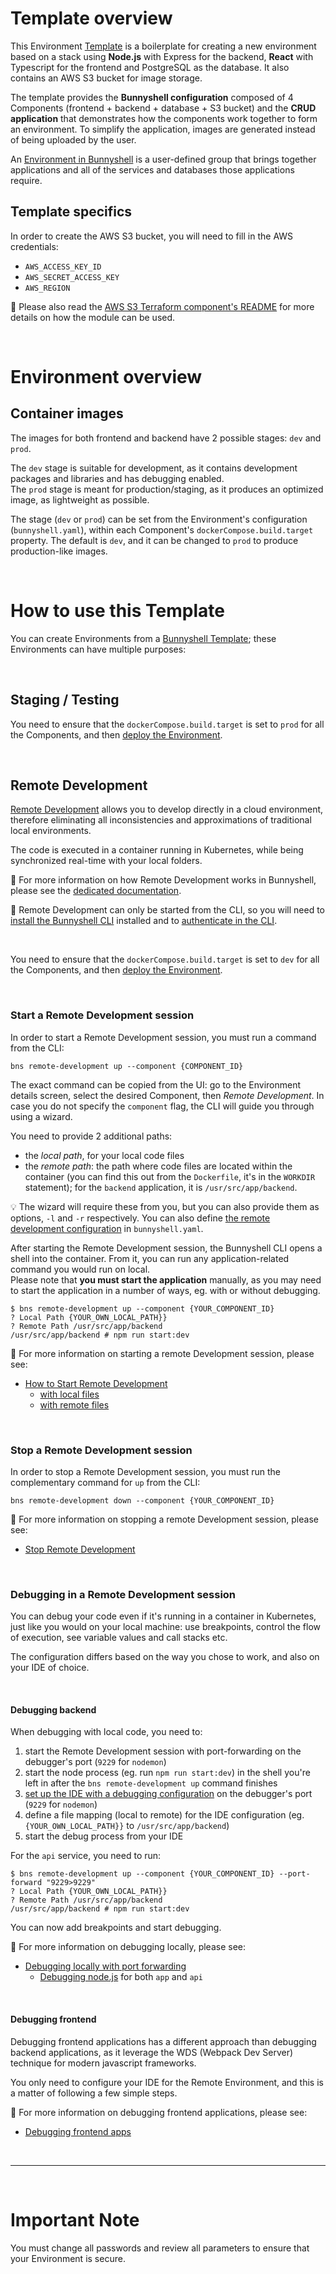 # Template overview

This Environment [Template](https://documentation.bunnyshell.com/docs/templates-what-are-templates) is a boilerplate for creating a new environment based on a stack using **Node.js** with Express for the backend, **React** with Typescript for the frontend and PostgreSQL as the database. It also contains an AWS S3 bucket for image storage.

The template provides the **Bunnyshell configuration** composed of 4 Components (frontend + backend + database + S3 bucket) and the **CRUD application** that demonstrates how the components work together to form an environment. To simplify the application, images are generated instead of being uploaded by the user.

An [Environment in Bunnyshell](https://documentation.bunnyshell.com/docs/environments) is a user-defined group that brings together applications and all of the services and databases those applications require.

## Template specifics

In order to create the AWS S3 bucket, you will need to fill in the AWS credentials:
- `AWS_ACCESS_KEY_ID`
- `AWS_SECRET_ACCESS_KEY`
- `AWS_REGION`

📖 Please also read the [AWS S3 Terraform component's README](https://github.com/bunnyshell/templates/blob/main/components/tf-aws-s3/README.md) for more details on how the module can be used.

&nbsp;

# Environment overview

## Container images

The images for both frontend and backend have 2 possible stages: `dev` and `prod`.

The `dev` stage is suitable for development, as it contains development packages and libraries and has debugging enabled.  
The `prod` stage is meant for production/staging, as it produces an optimized image, as lightweight as possible.

The stage (`dev` or `prod`) can be set from the Environment's configuration (`bunnyshell.yaml`), within each Component's `dockerCompose.build.target` property. The default is `dev`, and it can be changed to `prod` to produce production-like images.

&nbsp;

# How to use this Template

You can create Environments from a [Bunnyshell Template](https://documentation.bunnyshell.com/docs/templates-what-are-templates); these Environments can have multiple purposes:

&nbsp;

## Staging / Testing

You need to ensure that the `dockerCompose.build.target` is set to `prod` for all the Components, and then [deploy the Environment](https://documentation.bunnyshell.com/docs/environment-workflows-deploy).

&nbsp;

## Remote Development

[Remote Development](https://documentation.bunnyshell.com/docs/remote-development) allows you to develop directly in a cloud environment, therefore eliminating all inconsistencies and approximations of traditional local environments.

The code is executed in a container running in Kubernetes, while being synchronized real-time with your local folders.

📖 For more information on how Remote Development works in Bunnyshell, please see the [dedicated documentation](https://documentation.bunnyshell.com/docs/remote-development).

🧱 Remote Development can only be started from the CLI, so you will need to [install the Bunnyshell CLI](https://documentation.bunnyshell.com/docs/bunnyshell-cli-install) installed and to [authenticate in the CLI](https://documentation.bunnyshell.com/docs/bunnyshell-cli-authentication).

&nbsp;

You need to ensure that the `dockerCompose.build.target` is set to `dev` for all the Components, and then [deploy the Environment](https://documentation.bunnyshell.com/docs/environment-workflows-deploy).

&nbsp;

### Start a Remote Development session

In order to start a Remote Development session, you must run a command from the CLI:
```
bns remote-development up --component {COMPONENT_ID}
```

The exact command can be copied from the UI: go to the Environment details screen, select the desired Component, then *Remote Development*. In case you do not specify the `component` flag, the CLI will guide you through using a wizard.


You need to provide 2 additional paths:
- the *local path*, for your local code files
- the *remote path*: the path where code files are located within the container (you can find this out from the `Dockerfile`, it's in the `WORKDIR` statement); for the `backend` application, it is `/usr/src/app/backend`.

💡 The wizard will require these from you, but you can also provide them as options, `-l` and `-r` respectively. You can also define [the remote development configuration](https://documentation.bunnyshell.com/docs/remote-development-sharing-configuration) in `bunnyshell.yaml`.

After starting the Remote Development session, the Bunnyshell CLI opens a shell into the container. From it, you can run any application-related command you would run on local.  
Please note that **you must start the application** manually, as you may need to start the application in a number of ways, eg. with or without debugging.

```
$ bns remote-development up --component {YOUR_COMPONENT_ID}
? Local Path {YOUR_OWN_LOCAL_PATH}}
? Remote Path /usr/src/app/backend
/usr/src/app/backend # npm run start:dev
```

📖 For more information on starting a remote Development session, please see:
- [How to Start Remote Development](https://documentation.bunnyshell.com/docs/remote-development-start)
  - [with local files](https://documentation.bunnyshell.com/docs/remote-development-local-files)
  - [with remote files](https://documentation.bunnyshell.com/docs/remote-development-remote-files)

&nbsp;

### Stop a Remote Development session

In order to stop a Remote Development session, you must run the complementary command for `up` from the CLI:
```
bns remote-development down --component {YOUR_COMPONENT_ID}
```

📖 For more information on stopping a remote Development session, please see:
- [Stop Remote Development](https://documentation.bunnyshell.com/docs/remote-development-stop)

&nbsp;

### Debugging in a Remote Development session

You can debug your code even if it's running in a container in Kubernetes, just like you would on your local machine: use breakpoints, control the flow of execution, see variable values and call stacks etc.

The configuration differs based on the way you chose to work, and also on your IDE of choice.

&nbsp;

#### Debugging backend

When debugging with local code, you need to:
1. start the Remote Development session with port-forwarding on the debugger's port (`9229` for `nodemon`)
2. start the node process (eg. run `npm run start:dev`) in the shell you're left in after the `bns remote-development up` command finishes
3. [set up the IDE with a debugging configuration](https://documentation.bunnyshell.com/docs/remote-development-debugging-nodejs#setting-up-the-ide) on the debugger's port (`9229` for `nodemon`)
4. define a file mapping (local to remote) for the IDE configuration (eg. `{YOUR_OWN_LOCAL_PATH}}` to `/usr/src/app/backend`)
5. start the debug process from your IDE

For the `api` service, you need to run:
```
$ bns remote-development up --component {YOUR_COMPONENT_ID} --port-forward "9229>9229"
? Local Path {YOUR_OWN_LOCAL_PATH}}
? Remote Path /usr/src/app/backend
/usr/src/app/backend # npm run start:dev
```

You can now add breakpoints and start debugging.

📖 For more information on debugging locally, please see:
- [Debugging locally with port forwarding](https://documentation.bunnyshell.com/docs/remote-development-debugging)
  - [Debugging node.js](https://documentation.bunnyshell.com/docs/remote-development-debugging-nodejs) for both `app` and `api`

&nbsp;

#### Debugging frontend

Debugging frontend applications has a different approach than debugging backend applications, as it leverage the WDS (Webpack Dev Server) technique for modern javascript frameworks.

You only need to configure your IDE for the Remote Environment, and this is a matter of following a few simple steps.

📖 For more information on debugging frontend applications, please see:
- [Debugging frontend apps](https://documentation.bunnyshell.com/docs/remote-development-debugging-frontend)

&nbsp;

---

&nbsp;

# Important Note

You must change all passwords and review all parameters to ensure that your Environment is secure.
